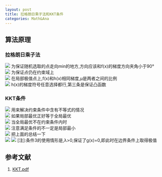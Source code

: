 ```yaml
---  
layout: post  
title: 拉格朗日乘子法和KKT条件  
categories: Math&Ana  
---  
```

## 算法原理
### 拉格朗日乘子法
![](https://s3.jpg.cm/2020/08/15/uPISz.png)
为保证随机选取的点走向min的地方,方向应该和f(x)的梯度方向夹角小于90°  
![](https://s3.jpg.cm/2020/08/15/uPL3u.png)
为保证点仍在约束域上  
![](https://s3.jpg.cm/2020/08/15/uPRRG.png)
在局部极值点上,f(x)和h(x)相同梯度,μ是两者之间的比例  
![](https://s3.jpg.cm/2020/08/15/uLTue.png)
h(x)的梯度符号任意选择都行,第三条是保证凸函数  
### KKT条件
![](https://s3.jpg.cm/2020/08/15/uL9Pk.png)
用来解决约束条件中含有不等式的情况  
![](https://s3.jpg.cm/2020/08/15/uLiMr.png)
如果局部最优正好等于全局最优  
![](https://s3.jpg.cm/2020/08/15/uLa4y.png)
当全局最优不在约束条件内时  
![](https://s3.jpg.cm/2020/08/15/uLD85.png)
注意满足条件的不一定是局部最小  
![](https://s3.jpg.cm/2020/08/15/uLMkC.png)
把上面的总结一下  
![](https://s3.jpg.cm/2020/08/15/uLO9t.png)
![](https://s3.jpg.cm/2020/08/15/uPGQR.png)
[注]:条件3的使用情形是,λ>0,保证了g(x)=0,即此时在边界条件上取得极值  
## 参考文献
1. [KKT.pdf](http://www.csc.kth.se/utbildning/kth/kurser/DD3364/Lectures/KKT.pdf)  
